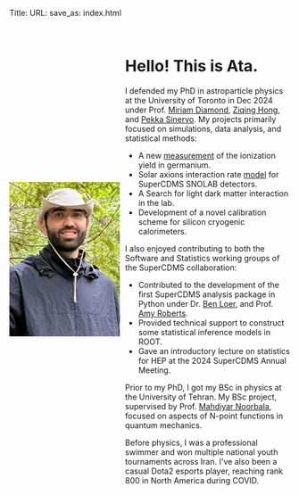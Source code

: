 Title: 
URL:
save_as: index.html
<br/>
<br/>
<div style="display: flex; justify-content: center; align-items: center; text-align: left; max-width: 1200px; margin: auto;">
    <div style="flex: 2;">
        <img src="../pictures/Ata.png" width="100%">
    </div>
    <div style="flex: 3; padding-left: 10px;">
        <h1><strong>Hello! This is Ata.</strong></h1>
        <p>I defended my PhD in astroparticle physics at the University of Toronto in Dec 2024 under Prof. <a href="https://mcdonaldinstitute.ca/miriam-diamond/" target="_blank">Miriam Diamond</a>, <a href="https://mcdonaldinstitute.ca/app-opportunities/opportunities/ziqing-hong/" target="_blank">Ziqing Hong</a>, and <a href="https://sites.physics.utoronto.ca/pekkasinervo" target="_blank">Pekka Sinervo</a>. My projects primarily focused on simulations, data analysis, and statistical methods:
        </p>
        <ul>
            <li>A new <a href="https://journals.aps.org/prd/abstract/10.1103/PhysRevD.105.122002" target="_blank">measurement</a> of the ionization yield in germanium.</li>
            <li>Solar axions interaction rate <a href="https://www.snolab.ca/wp-content/uploads/2021/08/SuperCDMS-Axion-like-searches-Ata-Sattari.pdf" target="_blank">model</a> for SuperCDMS SNOLAB detectors.</li>
            <li>A Search for light dark matter interaction in the lab.</li>
            <li>Development of a novel calibration scheme for silicon cryogenic calorimeters.</li>
        </ul>
        <p>
        I also enjoyed contributing to both the Software and Statistics working groups of the SuperCDMS collaboration:
        </p>
        <ul>
            <li> Contributed to the development of the first SuperCDMS analysis package in Python under Dr. <a href="https://www.pnnl.gov/science/staff/staff_info.asp?staff_num=11133" target="_blank">Ben Loer</a>, and Prof. <a href="https://clas.ucdenver.edu/physics/amy-roberts-phd" target="_blank">Amy Roberts</a>.</li>
            <li> Provided technical support to construct some statistical inference models in ROOT.</li>
            <li> Gave an introductory lecture on statistics for HEP at the 2024 SuperCDMS Annual Meeting.</li>
        </ul>
        <p>
        Prior to my PhD, I got my BSc in physics at the University of Tehran. My BSc project, supervised by Prof. <a href="https://inspirehep.net/authors/1058807?ui-citation-summary=true" target="_blank">Mahdiyar Noorbala</a>, focused on aspects of N-point functions in quantum mechanics.
        </p>
        Before physics, I was a professional swimmer and won multiple national youth tournaments across Iran. I've also been a casual Dota2 esports player, reaching rank 800 in North America during COVID.
    </div>

</div>
